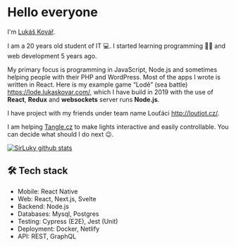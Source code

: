 # Hello everyone

I'm [Lukáš Kovář](https://lukaskovar.com).

I am a 20 years old student of IT 💻.
I started learning programming 👨‍💻 and web development 5 years ago.

My primary focus is programming in JavaScript, Node.js and sometimes helping people with their PHP and WordPress. Most of the apps I wrote is written in React.
Here is my example game “Lodě” (sea battle) https://lode.lukaskovar.com/, which I have build in 2019 with the use of **React**, **Redux** and **websockets** server runs **Node.js**. 

I have project with my friends under team name Louťáci http://loutiot.cz/.

I am helping [Tangle.cz](https://tangle.cz) to make lights interactive and easily controllable.
You can decide what should I do next 😉.

[![SirLuky github stats](https://github-readme-stats.vercel.app/api?username=sirluky&count_private=true&show_icons=true)](https://github.com/sirluky)

## 🛠️ Tech stack
- Mobile: React Native
- Web: React, Next.js, Svelte
- Backend: Node.js
- Databases: Mysql, Postgres
- Testing: Cypress (E2E), Jest (Unit)
- Deployment: Docker, Netlify
- API: REST, GraphQL

